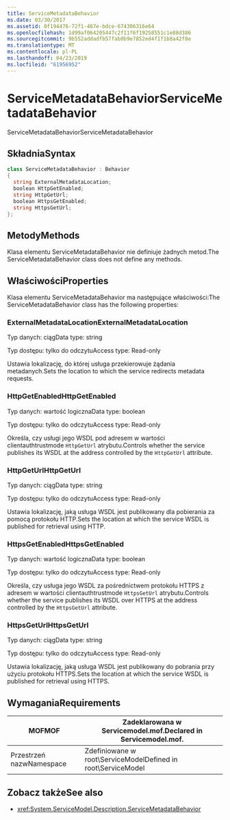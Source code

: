 ```yaml
---
title: ServiceMetadataBehavior
ms.date: 03/30/2017
ms.assetid: 0f194476-72f1-467e-bdce-674306316e64
ms.openlocfilehash: 1d99af064205447c2f11f6f19258551c1e88d386
ms.sourcegitcommit: 9b552addadfb57fab0b9e7852ed4f1f1b8a42f8e
ms.translationtype: MT
ms.contentlocale: pl-PL
ms.lasthandoff: 04/23/2019
ms.locfileid: "61956952"
---
```

# <a name="servicemetadatabehavior"></a><span data-ttu-id="0d38e-102">ServiceMetadataBehavior</span><span class="sxs-lookup"><span data-stu-id="0d38e-102">ServiceMetadataBehavior</span></span>
<span data-ttu-id="0d38e-103">ServiceMetadataBehavior</span><span class="sxs-lookup"><span data-stu-id="0d38e-103">ServiceMetadataBehavior</span></span>  
  
## <a name="syntax"></a><span data-ttu-id="0d38e-104">Składnia</span><span class="sxs-lookup"><span data-stu-id="0d38e-104">Syntax</span></span>  
  
```csharp
class ServiceMetadataBehavior : Behavior  
{  
  string ExternalMetadataLocation;  
  boolean HttpGetEnabled;  
  string HttpGetUrl;  
  boolean HttpsGetEnabled;  
  string HttpsGetUrl;  
};  
```  
  
## <a name="methods"></a><span data-ttu-id="0d38e-105">Metody</span><span class="sxs-lookup"><span data-stu-id="0d38e-105">Methods</span></span>  
 <span data-ttu-id="0d38e-106">Klasa elementu ServiceMetadataBehavior nie definiuje żadnych metod.</span><span class="sxs-lookup"><span data-stu-id="0d38e-106">The ServiceMetadataBehavior class does not define any methods.</span></span>  
  
## <a name="properties"></a><span data-ttu-id="0d38e-107">Właściwości</span><span class="sxs-lookup"><span data-stu-id="0d38e-107">Properties</span></span>  
 <span data-ttu-id="0d38e-108">Klasa elementu ServiceMetadataBehavior ma następujące właściwości:</span><span class="sxs-lookup"><span data-stu-id="0d38e-108">The ServiceMetadataBehavior class has the following properties:</span></span>  
  
### <a name="externalmetadatalocation"></a><span data-ttu-id="0d38e-109">ExternalMetadataLocation</span><span class="sxs-lookup"><span data-stu-id="0d38e-109">ExternalMetadataLocation</span></span>  
 <span data-ttu-id="0d38e-110">Typ danych: ciąg</span><span class="sxs-lookup"><span data-stu-id="0d38e-110">Data type: string</span></span>  
  
 <span data-ttu-id="0d38e-111">Typ dostępu: tylko do odczytu</span><span class="sxs-lookup"><span data-stu-id="0d38e-111">Access type: Read-only</span></span>  
  
 <span data-ttu-id="0d38e-112">Ustawia lokalizację, do której usługa przekierowuje żądania metadanych.</span><span class="sxs-lookup"><span data-stu-id="0d38e-112">Sets the location to which the service redirects metadata requests.</span></span>  
  
### <a name="httpgetenabled"></a><span data-ttu-id="0d38e-113">HttpGetEnabled</span><span class="sxs-lookup"><span data-stu-id="0d38e-113">HttpGetEnabled</span></span>  
 <span data-ttu-id="0d38e-114">Typ danych: wartość logiczna</span><span class="sxs-lookup"><span data-stu-id="0d38e-114">Data type: boolean</span></span>  
  
 <span data-ttu-id="0d38e-115">Typ dostępu: tylko do odczytu</span><span class="sxs-lookup"><span data-stu-id="0d38e-115">Access type: Read-only</span></span>  
  
 <span data-ttu-id="0d38e-116">Określa, czy usługi jego WSDL pod adresem w wartości clientauthtrustmode `HttpGetUrl` atrybutu.</span><span class="sxs-lookup"><span data-stu-id="0d38e-116">Controls whether the service publishes its WSDL at the address controlled by the `HttpGetUrl` attribute.</span></span>  
  
### <a name="httpgeturl"></a><span data-ttu-id="0d38e-117">HttpGetUrl</span><span class="sxs-lookup"><span data-stu-id="0d38e-117">HttpGetUrl</span></span>  
 <span data-ttu-id="0d38e-118">Typ danych: ciąg</span><span class="sxs-lookup"><span data-stu-id="0d38e-118">Data type: string</span></span>  
  
 <span data-ttu-id="0d38e-119">Typ dostępu: tylko do odczytu</span><span class="sxs-lookup"><span data-stu-id="0d38e-119">Access type: Read-only</span></span>  
  
 <span data-ttu-id="0d38e-120">Ustawia lokalizację, jaką usługa WSDL jest publikowany dla pobierania za pomocą protokołu HTTP.</span><span class="sxs-lookup"><span data-stu-id="0d38e-120">Sets the location at which the service WSDL is published for retrieval using HTTP.</span></span>  
  
### <a name="httpsgetenabled"></a><span data-ttu-id="0d38e-121">HttpsGetEnabled</span><span class="sxs-lookup"><span data-stu-id="0d38e-121">HttpsGetEnabled</span></span>  
 <span data-ttu-id="0d38e-122">Typ danych: wartość logiczna</span><span class="sxs-lookup"><span data-stu-id="0d38e-122">Data type: boolean</span></span>  
  
 <span data-ttu-id="0d38e-123">Typ dostępu: tylko do odczytu</span><span class="sxs-lookup"><span data-stu-id="0d38e-123">Access type: Read-only</span></span>  
  
 <span data-ttu-id="0d38e-124">Określa, czy usługa jego WSDL za pośrednictwem protokołu HTTPS z adresem w wartości clientauthtrustmode `HttpsGetUrl` atrybutu.</span><span class="sxs-lookup"><span data-stu-id="0d38e-124">Controls whether the service publishes its WSDL over HTTPS at the address controlled by the `HttpsGetUrl` attribute.</span></span>  
  
### <a name="httpsgeturl"></a><span data-ttu-id="0d38e-125">HttpsGetUrl</span><span class="sxs-lookup"><span data-stu-id="0d38e-125">HttpsGetUrl</span></span>  
 <span data-ttu-id="0d38e-126">Typ danych: ciąg</span><span class="sxs-lookup"><span data-stu-id="0d38e-126">Data type: string</span></span>  
  
 <span data-ttu-id="0d38e-127">Typ dostępu: tylko do odczytu</span><span class="sxs-lookup"><span data-stu-id="0d38e-127">Access type: Read-only</span></span>  
  
 <span data-ttu-id="0d38e-128">Ustawia lokalizację, jaką usługa WSDL jest publikowany do pobrania przy użyciu protokołu HTTPS.</span><span class="sxs-lookup"><span data-stu-id="0d38e-128">Sets the location at which the service WSDL is published for retrieval using HTTPS.</span></span>  
  
## <a name="requirements"></a><span data-ttu-id="0d38e-129">Wymagania</span><span class="sxs-lookup"><span data-stu-id="0d38e-129">Requirements</span></span>  
  
|<span data-ttu-id="0d38e-130">MOF</span><span class="sxs-lookup"><span data-stu-id="0d38e-130">MOF</span></span>|<span data-ttu-id="0d38e-131">Zadeklarowana w Servicemodel.mof.</span><span class="sxs-lookup"><span data-stu-id="0d38e-131">Declared in Servicemodel.mof.</span></span>|  
|---------|-----------------------------------|  
|<span data-ttu-id="0d38e-132">Przestrzeń nazw</span><span class="sxs-lookup"><span data-stu-id="0d38e-132">Namespace</span></span>|<span data-ttu-id="0d38e-133">Zdefiniowane w root\ServiceModel</span><span class="sxs-lookup"><span data-stu-id="0d38e-133">Defined in root\ServiceModel</span></span>|  
  
## <a name="see-also"></a><span data-ttu-id="0d38e-134">Zobacz także</span><span class="sxs-lookup"><span data-stu-id="0d38e-134">See also</span></span>

- <xref:System.ServiceModel.Description.ServiceMetadataBehavior>
